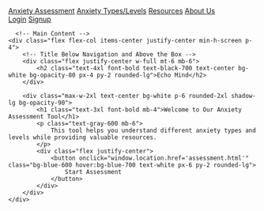 <!DOCTYPE html>
<html lang="en">
<head>
    <meta charset="UTF-8">
    <meta name="viewport" content="width=device-width, initial-scale=1.0">
    <title>Landing Page</title>
    <script src="https://cdn.tailwindcss.com"></script>
    <style>
        body {
            background-image: url('https://cores.emory.edu/dar/_includes/images/sections/services/diagnostic_lab.png');
            background-size: cover;
            background-position: center;
            background-repeat: no-repeat;
        }
    </style>
</head>
<body class="min-h-screen flex flex-col items-center justify-center">
    <!-- Navigation Bar -->
    <nav class="bg-white shadow-md py-4 px-6 flex justify-center items-center w-full bg-opacity-90">
        <div class="flex space-x-6">
            <a href="#" class="text-gray-700 font-semibold hover:text-blue-600">Anxiety Assessment</a>
            <a href="#" class="text-gray-700 font-semibold hover:text-blue-600">Anxiety Types/Levels</a>
            <a href="#" class="text-gray-700 font-semibold hover:text-blue-600">Resources</a>
            <a href="#" class="text-gray-700 font-semibold hover:text-blue-600">About Us</a>
        </div>
        <div class="flex space-x-6 ml-10">
            <a href="#" class="bg-blue-600 text-white px-6 py-2 rounded-lg hover:bg-blue-700">Login</a>
            <a href="#" class="bg-blue-600 text-white px-6 py-2 rounded-lg hover:bg-blue-700">Signup</a>
        </div>
    </nav>

      <!-- Main Content -->
    <div class="flex flex-col items-center justify-center min-h-screen p-4">
        <!-- Title Below Navigation and Above the Box -->
        <div class="flex justify-center w-full mt-6 mb-6">
            <h2 class="text-4xl font-bold text-black-700 text-center bg-white bg-opacity-80 px-4 py-2 rounded-lg">Echo Mind</h2>
        </div>
        
        <div class="max-w-2xl text-center bg-white p-6 rounded-2xl shadow-lg bg-opacity-90">
            <h1 class="text-3xl font-bold mb-4">Welcome to Our Anxiety Assessment Tool</h1>
            <p class="text-gray-600 mb-6">
                This tool helps you understand different anxiety types and levels while providing valuable resources.
            </p>
            <div class="flex justify-center">
                <button onclick="window.location.href='assessment.html'" class="bg-blue-600 hover:bg-blue-700 text-white px-6 py-2 rounded-lg">
                    Start Assessment
                </button>
            </div>
        </div>
    </div>
</body>
</html>
